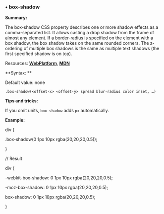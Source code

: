 ﻿### <a name="box-shadow"></a> &#8226; box-shadow
**Summary:**


The box-shadow CSS property describes one or more shadow effects as a comma-separated list. 
It allows casting a drop shadow from the frame of almost any element. If a border-radius is 
specified on the element with a box shadow, the box shadow takes on the same rounded corners. 
The z-ordering of multiple box shadows is the same as multiple text shadows 
(the first specified shadow is on top).

Resources: 
**[WebPlatform](http://docs.webplatform.org/wiki/css/properties/box-shadow)**, 
**[MDN](https://developer.mozilla.org/en-US/docs/Web/CSS/box-shadow)**

**Syntax:
**

Default value: none

    .box-shadow(<offset-x> <offset-y> spread blur-radius color inset, …)


**Tips and tricks:**

  If you omit units, `box-shadow` adds `px` automatically. 

**Example:**

    
div {
     
   .box-shadow(0 1px 10px rgba(20,20,20,0.5));
    
}
    
    
// Result
    
div {
     
-webkit-box-shadow: 0 1px 10px rgba(20,20,20,0.5);
     
-moz-box-shadow: 0 1px 10px rgba(20,20,20,0.5);
     
box-shadow: 0 1px 10px rgba(20,20,20,0.5);
    
} 


